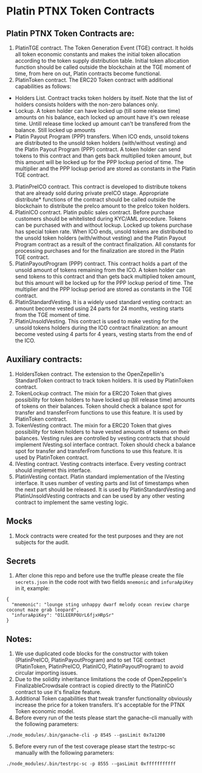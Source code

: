 # Platin PTNX Token Contracts

## Platin PTNX Token Contracts are:

1. PlatinTGE contract. The Token Generation Event (TGE) contract. It holds all token economic constants and makes the initial token allocation according to the token supply distribution table. Initial token allocation function should be called outside the blockchain at the TGE moment of time, from here on out, Platin contracts become functional.
2. PlatinToken contract. The ERC20 Token contract with additional capabilities as follows:
- Holders List. Contract tracks token holders by itself. Note that the list of holders consists holders with the non-zero balances only.
- Lockup. A token holder can have locked up (till some release time) amounts on his balance, each locked up amount have it's own release time. Untill release time locked up amount can't be transfered from the balance. Still locked up amounts 
- Platin Payout Program (PPP) transfers. When ICO ends, unsold tokens are distributed to the unsold token holders (with/without vesting) and the Platin Payout Program (PPP) contract. A token holder can send tokens to this contract and than gets back multiplied token amount, but this amount will be locked up for the PPP lockup period of time. The multiplier and the PPP lockup period are stored as constants in the Platin TGE contract.
3. PlatinPreICO contract. This contract is developed to distribute tokens that are already sold during private preICO stage. Appropriate distribute* functions of the contract should be called outside the blockchain to distribute the preIco amount to the preIco token holders.
4. PlatinICO contract. Platin public sales contract. Before purchase customers should be whitelisted during KYC/AML procedure. Tokens can be purchased with and without lockup. Locked up tokens purchase has special token rate. When ICO ends, unsold tokens are distributed to the unsold token holders (with/without vesting) and the Platin Payout Program contract as a result of the contract finalization. All constants for processing purchases and for the finalization are stored in the Platin TGE contract.
5. PlatinPayoutProgram (PPP) contract. This contract holds a part of the unsold amount of tokens remaining from the ICO. A token holder can send tokens to this contract and than gets back multiplied token amount, but this amount will be locked up for the PPP lockup period of time. The multiplier and the PPP lockup period are stored as constants in the TGE contract.
6. PlatinStandardVesting. It is a widely used standard vesting contract: an amount become vested using 24 parts for 24 months, vesting starts from the TGE moment of time.
7. PlatinUnsoldVesting. This contract is used to make vesting for the unsold tokens holders during the ICO contract finalization: an amount become vested using 4 parts for 4 years, vesting starts from the end of the ICO.

## Auxiliary contracts:

1. HoldersToken contract. The extension to the OpenZepellin's StandardToken contract to track token holders. It is used by PlatinToken contract.
2. TokenLockup contract. The mixin for a ERC20 Token that gives possibility for token holders to have locked up (till release time) amounts of tokens on their balances. Token should check a balance spot for transfer and transferFrom functions to use this feature. It is used by PlatinToken contract.
3. TokenVesting contract. The mixin for a ERC20 Token that gives possibility for token holders to have vested amounts of tokens on their balances. Vesting rules are controlled by vesting contracts that should implement IVesting.sol interface contract. Token should check a balance spot for transfer and transferFrom functions to use this feature. It is used by PlatinToken contract.
4. IVesting contract. Vesting contracts interface. Every vesting contract should implemet this interface.
5. PlatinVesting contact. Platin standard implementation of the IVesting interface. It uses number of vesting parts and list of timestamps when the next part should be released. It is used by PlatinStandardVesting and PlatinUnsoldVesting contracts and can be used by any other vesting contract to implement the same vesting logic.

## Mocks

1. Mock contracts were created for the test purposes and they are not subjects for the audit.

## Secrets

1. After clone this repo and before use the truffle please create the file `secrets.json` in the code root with two fields `mnemonic` and `infuraApiKey` in it, example:
```
{
  "mnemonic": "lounge sting unhappy dwarf melody ocean review charge coconut maze grab leopard",
  "infuraApiKey": "O1LEERP0UrL6fjxHRpSr"
}
```

## Notes:

1. We use duplicated code blocks for the constructor with token (PlatinPreICO, PlatinPayoutProgram) and to set TGE contract (PlatinToken, PlatinPreICO, PlatinICO, PlatinPayoutProgram) to avoid circular importing issues.
2. Due to the solidity inheritance limitations the code of OpenZeppelin's FinalizableCrowdsale contract is copied directly to the PlatinICO contract to use it's finalize feature.
3. Additional Token capabilities that tweak transfer functionality obviously increase the price for a token transfers. It's acceptable for the PTNX Token economic model.
4. Before every run of the tests please start the ganache-cli manually with the following parameters: 
```
./node_modules/.bin/ganache-cli -p 8545 --gasLimit 0x7a1200
```
5. Before every run of the test coverage please start the testrpc-sc manually with the following parameters: 
```
./node_modules/.bin/testrpc-sc -p 8555 --gasLimit 0xfffffffffff
```
